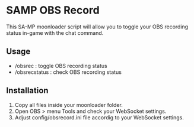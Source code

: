# SAMP OBS Record
This SA-MP moonloader script will allow you to toggle your OBS recording status in-game with the chat command.
## Usage
- /obsrec : toggle OBS recording status
- /obsrecstatus : check OBS recording status
## Installation
1. Copy all files inside your moonloader folder.
2. Open OBS > menu Tools and check your WebSocket settings.
3. Adjust config/obsrecord.ini file accordig to your WebSocket settings.
